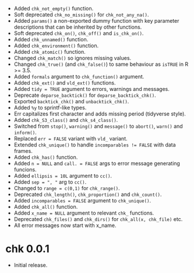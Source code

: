 - Added `chk_not_empty()` function.
- Soft deprecated `chk_no_missing()` for `chk_not_any_na()`. 
- Added `params()` a non-exported dummy function with key parameter descriptions that can be inherited by other functions.
- Soft deprecated `chk_on()`, `chk_off()` and `is_chk_on()`.
- Added `chk_unnamed()` function.
- Added `chk_environment()` function.
- Added `chk_atomic()` function.
- Changed `chk_match()` so ignores missing values.
- Changed `chk_true()` (and `chk_false()`) to same behaviour as `isTRUE` in R >= 3.5.
- Added `formals` argument to `chk_function()` argument.
- Added `chk_ext()` and `vld_ext()` functions.
- Added `tidy = TRUE` argument to errors, warnings and messages.
- Deprecate `deparse_backtick()` for `deparse_backtick_chk()`.
- Exported `backtick_chk()` and `unbacktick_chk()`.
- Added `%y` to sprintf-like types. 
- Err capitalizes first character and adds missing period (tidyverse style).
- Added `chk_S3_class()` and `chk_s4_class()`.
- Switched from `stop()`, `warning()` and `message()` to `abort()`, `warn()` and `inform()`.
- Replaced `err = FALSE` variant with `vld_` variant.
- Extended `chk_unique()` to handle `incomparables != FALSE` with data frames.
- Added `chk_has()` function.
- Added `n = NULL` and `call. = FALSE` args to error message generating funcions.
- Added `ellipsis = 10L` argument to `cc()`.
- Added `sep = ", "` arg to `cc()`.
- Changed to `range = c(0,1)` for `chk_range()`.
- Deprecated `chk_length()`, `chk_proportion()` and `chk_count()`.
- Added `incomparables = FALSE` argument to `chk_unique()`.
- Added `chk_all()` function.
- Added `x_name = NULL` argument to relevant `chk_` functions.
- Deprecated `chk_files()` and `chk_dirs()` for `chk_all(x, chk_file)` etc.
- All error messages now start with x_name.

# chk 0.0.1

- Initial release.
